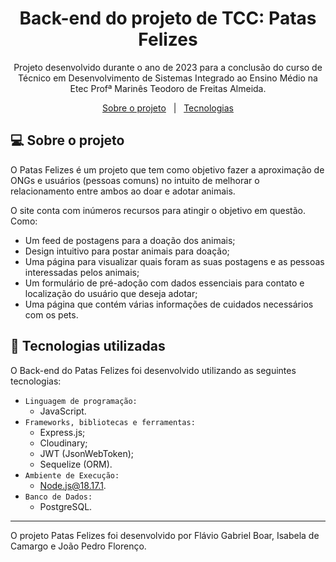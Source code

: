 <h1 align="center">Back-end do projeto de TCC: Patas Felizes</h1>

<p align="center">Projeto desenvolvido durante o ano de 2023 para a conclusão do curso de Técnico em Desenvolvimento de Sistemas Integrado ao Ensino Médio na Etec Profª Marinês Teodoro de Freitas Almeida. </p>

<p align="center">
  <a href="#-sobre-o-projeto">Sobre o projeto</a>&nbsp;&nbsp;&nbsp;|&nbsp;&nbsp;
  <a href="#-tecnologias-utilizadas">Tecnologias</a>
</p>

## 💻 Sobre o projeto

O Patas Felizes é um projeto que tem como objetivo fazer a aproximação de ONGs e usuários (pessoas comuns) no intuito de melhorar o relacionamento entre ambos ao doar e adotar animais.

O site conta com inúmeros recursos para atingir o objetivo em questão. Como:
 - Um feed de postagens para a doação dos animais;
 - Design intuitivo para postar animais para doação;
 - Uma página para visualizar quais foram as suas postagens e as pessoas interessadas pelos animais;
 - Um formulário de pré-adoção com dados essenciais para contato e localização do usuário que deseja adotar;
 - Uma página que contém várias informações de cuidados necessários com os pets.

## 🚀 Tecnologias utilizadas

O Back-end do Patas Felizes foi desenvolvido utilizando as seguintes tecnologias:

 - `Linguagem de programação:`
   - JavaScript.
 - `Frameworks, bibliotecas e ferramentas:`
   - Express.js;
   - Cloudinary;
   - JWT (JsonWebToken);
   - Sequelize (ORM).
 - `Ambiente de Execução:`
   - Node.js@18.17.1.
 - `Banco de Dados:`
   - PostgreSQL.

---

O projeto Patas Felizes foi desenvolvido por Flávio Gabriel Boar, Isabela de Camargo e João Pedro Florenço.

